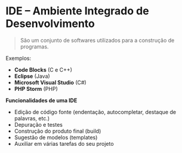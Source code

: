 # IDE – Ambiente Integrado de Desenvolvimento

> São um conjunto de softwares utilizados para a construção de programas.

Exemplos:

- **Code Blocks** (C e C++)
- **Eclipse** (Java)
- **Microsoft Visual Studio** (C#)
- **PHP Storm** (PHP)

**Funcionalidades de uma IDE**

- Edição de código fonte (endentação, autocompletar, destaque de palavras, etc.)
- Depuração e testes
- Construção do produto final (build)
- Sugestão de modelos (templates)
- Auxiliar em várias tarefas do seu projeto
